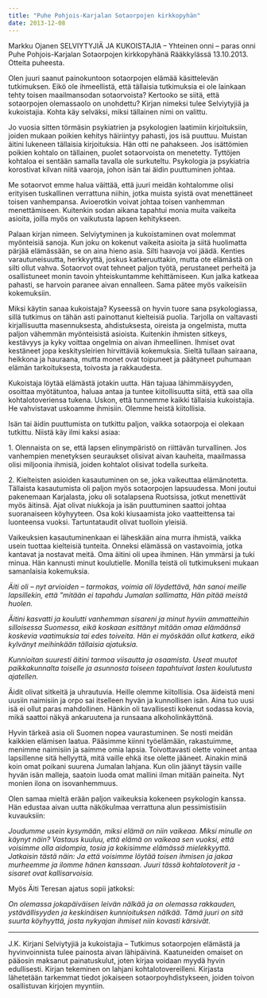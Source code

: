 ```yaml
---
title: "Puhe Pohjois-Karjalan Sotaorpojen kirkkopyhän"
date: 2013-12-08
---
```


Markku Ojanen SELVIYTYJIÄ JA KUKOISTAJIA – Yhteinen onni – paras onni Puhe Pohjois-Karjalan Sotaorpojen kirkkopyhänä Rääkkylässä 13.10.2013. Otteita puheesta.

Olen juuri saanut painokuntoon sotaorpojen elämää käsittelevän tutkimuksen. Eikö ole ihmeellistä, että tällaisia tutkimuksia ei ole lainkaan tehty toisen maailmansodan sotaorvoista? Kertooko se siitä, että sotaorpojen olemassaolo on unohdettu? Kirjan nimeksi tulee Selviytyjiä ja kukoistajia. Kohta käy selväksi, miksi tällainen nimi on valittu.

Jo vuosia sitten törmäsin psykiatrien ja psykologien laatimiin kirjoituksiin, joiden mukaan poikien kehitys häiriintyy pahasti, jos isä puuttuu. Muistan äitini lukeneen tällaisia kirjoituksia. Hän otti ne pahakseen. Jos isättömien poikien kohtalo on tällainen, puolet sotaorvoista on menetetty. Tyttöjen kohtaloa ei sentään samalla tavalla ole surkuteltu. Psykologia ja psykiatria korostivat kilvan niitä vaaroja, johon isän tai äidin puuttuminen johtaa.

Me sotaorvot emme halua väittää, että juuri meidän kohtalomme olisi erityisen tuskallinen verrattuna niihin, jotka muista syistä ovat menettäneet toisen vanhempansa. Avioerotkin voivat johtaa toisen vanhemman menettämiseen. Kuitenkin sodan aikana tapahtui monia muita vaikeita asioita, joilla myös on vaikutusta lapsen kehitykseen.

Palaan kirjan nimeen. Selviytyminen ja kukoistaminen ovat molemmat myönteisiä sanoja. Kun joku on kokenut vaikeita asioita ja siitä huolimatta pärjää elämässään, se on aina hieno asia. Silti haavoja voi jäädä. Kenties varautuneisuutta, herkkyyttä, joskus katkeruuttakin, mutta ote elämästä on silti ollut vahva. Sotaorvot ovat tehneet paljon työtä, perustaneet perheitä ja osallistuneet monin tavoin yhteiskuntamme kehittämiseen. Kun jalka katkeaa pahasti, se harvoin paranee aivan ennalleen. Sama pätee myös vaikeisiin kokemuksiin.

Miksi käytin sanaa kukoistaja? Kyseessä on hyvin tuore sana psykologiassa, sillä tutkimus on tähän asti painottanut kielteisiä puolia. Tarjolla on valtavasti kirjallisuutta masennuksesta, ahdistuksesta, oireista ja ongelmista, mutta paljon vähemmän myönteisistä asioista. Kuitenkin ihmisten sitkeys, kestävyys ja kyky voittaa ongelmia on aivan ihmeellinen. Ihmiset ovat kestäneet jopa keskitysleirien hirvittäviä kokemuksia. Sieltä tullaan sairaana, heikkona ja hauraana, mutta monet ovat toipuneet ja päätyneet puhumaan elämän tarkoituksesta, toivosta ja rakkaudesta.

Kukoistaja löytää elämästä jotakin uutta. Hän tajuaa lähimmäisyyden, osoittaa myötätuntoa, haluaa antaa ja tuntee kiitollisuutta siitä, että saa olla kohtalotoveriensa tukena. Uskon, että tunnemme kaikki tällaisia kukoistajia. He vahvistavat uskoamme ihmisiin. Olemme heistä kiitollisia.

Isän tai äidin puuttumista on tutkittu paljon, vaikka sotaorpoja ei olekaan tutkittu. Niistä käy ilmi kaksi asiaa:

1\. Olennaista on se, että lapsen elinympäristö on riittävän turvallinen. Jos vanhempien menetyksen seuraukset olisivat aivan kauheita, maailmassa olisi miljoonia ihmisiä, joiden kohtalot olisivat todella surkeita.

2\. Kielteisten asioiden kasautuminen on se, joka vaikeuttaa elämänotetta. Tällaista kasautumista oli paljon myös sotaorpojen lapsuudessa. Moni joutui pakenemaan Karjalasta, joku oli sotalapsena Ruotsissa, jotkut menettivät myös äitinsä. Ajat olivat niukkoja ja isän puuttuminen saattoi johtaa suoranaiseen köyhyyteen. Osa koki kiusaamista joko vaatteittensa tai luonteensa vuoksi. Tartuntataudit olivat tuolloin yleisiä.

Vaikeuksien kasautuminenkaan ei läheskään aina murra ihmistä, vaikka usein tuottaa kielteisiä tunteita. Onneksi elämässä on vastavoimia, jotka kantavat ja nostavat meitä. Oma äitini oli upea ihminen. Hän ymmärsi ja tuki minua. Hän kannusti minut koulutielle. Monilla teistä oli tutkimukseni mukaan samanlaisia kokemuksia.

_Äiti oli – nyt arvioiden – tarmokas, voimia oli löydettävä, hän sanoi meille lapsillekin, että ”mitään ei tapahdu Jumalan sallimatta, Hän pitää meistä huolen._

_Äitini kasvatti ja koulutti vanhemman sisareni ja minut hyviin ammatteihin silloisessa Suomessa, eikä koskaan esittänyt mitään omaa elämäänsä koskevia vaatimuksia tai edes toiveita. Hän ei myöskään ollut katkera, eikä kylvänyt meihinkään tällaisia ajatuksia._

_Kunnioitan suuresti äitini tarmoa viisautta ja osaamista. Useat muutot paikkakunnalta toiselle ja asunnosta toiseen tapahtuivat lasten koulutusta ajatellen._

Äidit olivat sitkeitä ja uhrautuvia. Heille olemme kiitollisia. Osa äideistä meni uusiin naimisiin ja orpo sai itselleen hyvän ja kunnollisen isän. Aina tuo uusi isä ei ollut paras mahdollinen. Hänkin oli tavallisesti kokenut sodassa kovia, mikä saattoi näkyä ankaruutena ja runsaana alkoholinkäyttönä.

Hyvin tärkeä asia oli Suomen nopea vaurastuminen. Se nosti meidän kaikkien elämisen laatua. Pääsimme kiinni työelämään, rakastuimme, menimme naimisiin ja saimme omia lapsia. Toivottavasti olette voineet antaa lapsillenne sitä hellyyttä, mitä vaille ehkä itse olette jääneet. Ainakin minä koin omat poikani suurena Jumalan lahjana. Kun olin jäänyt täysin vaille hyvän isän malleja, saatoin luoda omat mallini ilman mitään paineita. Nyt monien ilona on isovanhemmuus.

Olen samaa mieltä erään paljon vaikeuksia kokeneen psykologin kanssa. Hän edustaa aivan uutta näkökulmaa verrattuna alun pessimistisiin kuvauksiin:

_Joudumme usein kysymään, miksi elämä on niin vaikeaa. Miksi minulle on käynyt näin? Vastaus kuuluu, että elämä on vaikeaa sen vuoksi, että voisimme olla aidompia, tosia ja kokisimme elämässä mielekkyyttä. Jatkaisin tästä näin: Ja että voisimme löytää toisen ihmisen ja jakaa murheemme ja ilomme hänen kanssaan. Juuri tässä kohtalotoverit ja -sisaret ovat kallisarvoisia._

Myös Äiti Teresan ajatus sopii jatkoksi:

_On olemassa jokapäiväisen leivän nälkää ja on olemassa rakkauden, ystävällisyyden ja keskinäisen kunnioituksen nälkää. Tämä juuri on sitä suurta köyhyyttä, josta nykyajan ihmiset niin kovasti kärsivät._

* * *

J.K. Kirjani Selviytyjiä ja kukoistajia – Tutkimus sotaorpojen elämästä ja hyvinvoinnista tulee painosta aivan lähipäivinä. Kaatuneiden omaiset on pääosin maksanut painatuskulut, joten kirjaa voidaan myydä hyvin edullisesti. Kirjan tekeminen on lahjani kohtalotovereilleni. Kirjasta lähetetään tarkemmat tiedot jokaiseen sotaorpoyhdistykseen, joiden toivon osallistuvan kirjojen myyntiin.
